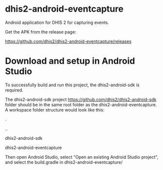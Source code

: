 # dhis2-android-eventcapture
Android application for DHIS 2 for capturing events.

Get the APK from the release page:

https://github.com/dhis2/dhis2-android-eventcapture/releases

# Download and setup in Android Studio
To successfully build and run this project, the dhis2-android-sdk is required.

The dhis2-android-sdk project https://github.com/dhis2/dhis2-android-sdk folder should be in the same root folder as the dhis2-android-eventcapture.
A workspace folder structure would look like this:

.

..

dhis2-android-sdk

dhis2-android-eventcapture

Then open Android Studio, select "Open an existing Android Studio project", and select the build.gradle in dhis2-android-eventcapture/
